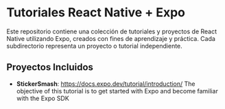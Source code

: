 # Tutoriales React Native + Expo

Este repositorio contiene una colección de tutoriales y proyectos de React Native utilizando Expo, creados con fines de aprendizaje y práctica. Cada subdirectorio representa un proyecto o tutorial independiente.

## Proyectos Incluidos

- **StickerSmash**: https://docs.expo.dev/tutorial/introduction/
  The objective of this tutorial is to get started with Expo and become familiar with the Expo SDK

